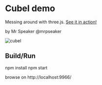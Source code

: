 # Cubel demo

Messing around with three.js. [See it in action!](https://mrspeaker.github.io/cubel/)

by Mr Speaker @mrpseaker

![cubel](https://cloud.githubusercontent.com/assets/129330/21507149/e68c8e1a-cc43-11e6-84ae-8b9bd54fe18d.png)

## Build/Run

npm install
npm start

browse on http://localhost:9966/
